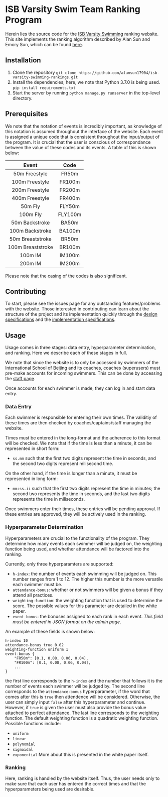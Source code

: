# ISB Varsity Swim Team Ranking Program 
Herein lies the source code for the [ISB Varsity Swimming](https://isbswim.herokuapp.com/)
ranking website. This site implements the ranking algorithm described by Alan Sun and
Emory Sun, which can be found [here]([https://isbswim.herokuapp.com/static/ranker/an-algorithm-for-varsity-swim-team-selection.pdf](https://github.com/alansun17904/isb-varsity-swimming-rankings/blob/main/static/ranker/an-algorithm-for-varsity-swim-team-selection.pdf)).
## Installation
1. Clone the repository `git clone https://github.com/alansun17904/isb-varsity-swimming-rankings.git`
2. Install the dependencies; here, we note that Python 3.7.0 is being used. `pip install requirements.txt`
3. Start the server by running `python manage.py runserver` in the top-level directory.

## Prerequisites
We note that the notation of events is incredibly important, as knowledge of this 
notation is assumed throughout the interface of the website. Each event is 
assigned a unique code that is consistent throughout the input/output of the
program. It is crucial that the user is conscious of correspondance between
the value of these codes and its events. A table of this is shown below:

| Event | Code |
|:-----:|:----:|
|50m Freestyle|FR50m|
|100m Freestyle|FR100m|
|200m Freestyle|FR200m|
|400m Freestyle|FR400m|
|50m Fly|FLY50m|
|100m Fly|FLY100m|
|50m Backstroke|BA50m|
|100m Backstroke|BA100m|
|50m Breaststroke|BR50m|
|100m Breaststroke|BR100m|
|100m IM| IM100m|
|200m IM| IM200m|

Please note that the casing of the codes is also significant.

## Contributing
To start, please see the issues page for any outstanding features/problems with the website.
Those interested in contributing can learn about the structure of the project and its implementation
quickly through the [design specifications](https://github.com/alansun17904/isb-varsity-swimming-rankings/blob/main/DESIGN.md)
and the [implementation specifications]().

## Usage
Usage comes in three stages: data entry, hyperparameter determination, and ranking.
Here we describe each of these stages in full. 

We note that since the website is to only be accessed by swimmers of the International
School of Beijing and its coaches, coaches (superusers) must pre-make accounts for incoming 
swimmers. This can be done by accessing the [staff page](https://isbswim.herokuapp.com/admin/).

Once accounts for each swimmer is made, they can log in and start data entry.

### Data Entry
Each swimmer is responsible for entering their own times. The validitiy of these times are then 
checked by coaches/captains/staff managing the website. 

Times must be entered in the long-format and the adherence to this format will be checked. 
We note that if the time is less than a minute, it can be represented in short form:
- `ss.mm`
such that the first two digits represent the time in seconds, and the second two
digits represent milisecond time.

On the other hand, if the time is longer than a minute, it must be represented in 
long form:
- `mm:ss.ii`
such that the first two digits represent the time in minutes; the second two
represents the time in seconds, and the last two digits represents the time in miliseconds.

Once swimmers enter their times, these entries will be pending approval. If these entries are
approved, they will be actively used in the ranking. 

### Hyperparameter Determination
Hyperparameters are crucial to the functionality of the program. They determine how many 
events each swimmer will be judged on, the weighting function being used, and whether
attendance will be factored into the ranking. 

Currently, only three hyperparamters are supported:
- `h-index`: the number of events each swimming will be judged on. This number ranges
from 1 to 12. The higher this number is the more versatile each swimmer must be.
- `attendance-bonus`: whether or not swimmers will be given a bonus if they
attend all practices.
- `weighting-function`: the weighting function that is used to determine the score. 
The possible values for this parameter are detailed in the white paper.
- `event-bonus`: the bonuses assigned to each rank in each event. *This field must be
entered in JSON format on the admin page*.

An example of these fields is shown below:
```
h-index 10
attendance-bonus true 0.02
weighting-function uniform 1
event-bonus {
    "FR50m": [0.1, 0.08, 0.06, 0.04],
    "FR100m": [0.1, 0.08, 0.06, 0.04],
    ...
}
```

the first line corresponds to the `h-index` and the number that follows it is the
number of events each swimmer will be judged by. The second line corresponds to the
`attendance-bonus` hyperparameter, if the word that comes after this is `true` then
attendence will be considered. Otherwise, the user can simply input `false` after this
hyperparameter and continue. However, if `true` is given the user must also provide the
bonus value attached to perfect attendance. The last line corresponds to the weighting
function. The default weighting function is a quadratic weighting function. Possible 
functions include:
- `uniform`
- `linear`
- `polynomial`
- `sigmoidal`
- `exponential`
More about this is presented in the white paper itself.

### Ranking
Here, ranking is handled by the website itself. Thus, the user needs only to make sure that 
each user has entered the correct times and that the hyperparameters being used are desirable. 
